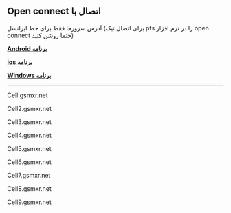 **Open connect اتصال با**
---
آدرس سرورها فقط برای خط ایرانسل
 (برای اتصال تیک pfs را در نرم افزار open connect حتما روشن کنید) 
 
[**Android برنامه**](https://my.uupload.ir/dl/dxVmrv5r)

[**ios برنامه**](https://apps.apple.com/us/app/cisco-secure-client/id1135064690)

[**Windows برنامه**](https://my.uupload.ir/dl/kjgxYnVv)

---
Cell.gsmxr.net

Cell2.gsmxr.net

Cell3.gsmxr.net

Cell4.gsmxr.net

Cell5.gsmxr.net

Cell6.gsmxr.net

Cell7.gsmxr.net

Cell8.gsmxr.net

Cell9.gsmxr.net
